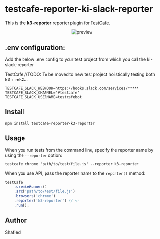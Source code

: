 # testcafe-reporter-ki-slack-reporter

This is the **k3-reporter** reporter plugin for [TestCafe](http://devexpress.github.io/testcafe).

<p align="center">
    <img src="https://raw.github.com/shafied/testcafe-reporter-k3-reporter/master/media/preview.png" alt="preview" />
</p>

## .env configuration:

Add the below .env config to your test project from which you call the ki-slack-reporter

TestCafe //TODO: To be moved to new test project holistically testing both k3 + mk2...

    TESTCAFE_SLACK_WEBHOOK=https://hooks.slack.com/services/*****
    TESTCAFE_SLACK_CHANNEL='#testcafe'
    TESTCAFE_SLACK_USERNAME=testcafebot

## Install

```
npm install testcafe-reporter-k3-reporter
```

## Usage

When you run tests from the command line, specify the reporter name by using the `--reporter` option:

```
testcafe chrome 'path/to/test/file.js' --reporter k3-reporter
```


When you use API, pass the reporter name to the `reporter()` method:

```js
testCafe
    .createRunner()
    .src('path/to/test/file.js')
    .browsers('chrome')
    .reporter('k3-reporter') // <-
    .run();
```

## Author
Shafied 



